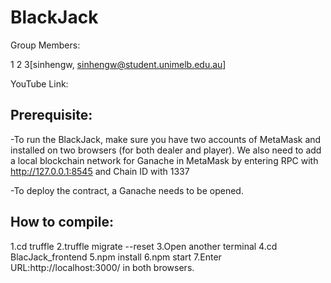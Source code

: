 # BlackJack
Group Members:

1
2
3[sinhengw, sinhengw@student.unimelb.edu.au] 


YouTube Link: 

## Prerequisite:
-To run the BlackJack, make sure you have two accounts of MetaMask and installed on two browsers (for both dealer and player). We also need to add a local blockchain network for Ganache in MetaMask by entering RPC with http://127.0.0.1:8545 and Chain ID with 1337

-To deploy the contract, a Ganache needs to be opened.

## How to compile:
1.cd truffle 
2.truffle migrate --reset 
3.Open another terminal
4.cd BlacJack_frontend 
5.npm install 
6.npm start
7.Enter URL:http://localhost:3000/ in both browsers.